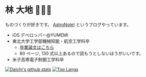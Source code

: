 # 林 大地 👨🏼‍🚀
ものづくりが好きです。
[AstroNote!](https://daichidaiji.com) というブログやっています。

- iOS デベロッパー@YUMEMI
- 東北大学工学部機械知能・航空工学科卒
  - [卒業論文はこちら](https://github.com/daichikuwa0618/TohokuUniThesis/blob/master/thesis.pdf)
  - 80 ページ, 130 式以上あるので読もうとしないほうがいいです。
- 米子高専電子制御工学科卒


[![Daichi's github stats](https://github-readme-stats.vercel.app/api?username=daichikuwa0618&count_private=true&show_icons=true&theme=swift)](https://github.com/anuraghazra/github-readme-stats)
[![Top Langs](https://github-readme-stats.vercel.app/api/top-langs/?username=daichikuwa0618&layout=compact)](https://github.com/anuraghazra/github-readme-stats)
